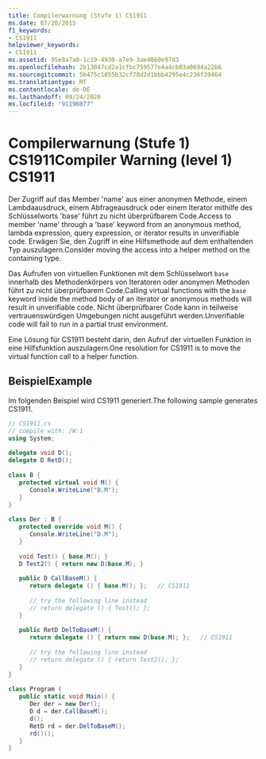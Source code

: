 ```yaml
---
title: Compilerwarnung (Stufe 1) CS1911
ms.date: 07/20/2015
f1_keywords:
- CS1911
helpviewer_keywords:
- CS1911
ms.assetid: 95e8a7a0-1c19-4930-a7e9-3ae4060e97d3
ms.openlocfilehash: 2b13047cd2a1cfbc759577e4a4cb03a0694a22b6
ms.sourcegitcommit: 5b475c1855b32cf78d2d1bbb4295e4c236f39464
ms.translationtype: MT
ms.contentlocale: de-DE
ms.lasthandoff: 09/24/2020
ms.locfileid: "91190877"
---
```

# <a name="compiler-warning-level-1-cs1911"></a><span data-ttu-id="a1363-102">Compilerwarnung (Stufe 1) CS1911</span><span class="sxs-lookup"><span data-stu-id="a1363-102">Compiler Warning (level 1) CS1911</span></span>

<span data-ttu-id="a1363-103">Der Zugriff auf das Member 'name' aus einer anonymen Methode, einem Lambdaausdruck, einem Abfrageausdruck oder einem Iterator mithilfe des Schlüsselworts 'base' führt zu nicht überprüfbarem Code.</span><span class="sxs-lookup"><span data-stu-id="a1363-103">Access to member 'name' through a 'base' keyword from an anonymous method, lambda expression, query expression, or iterator results in unverifiable code.</span></span> <span data-ttu-id="a1363-104">Erwägen Sie, den Zugriff in eine Hilfsmethode auf dem enthaltenden Typ auszulagern.</span><span class="sxs-lookup"><span data-stu-id="a1363-104">Consider moving the access into a helper method on the containing type.</span></span>  
  
 <span data-ttu-id="a1363-105">Das Aufrufen von virtuellen Funktionen mit dem Schlüsselwort `base` innerhalb des Methodenkörpers von Iteratoren oder anonymen Methoden führt zu nicht überprüfbarem Code.</span><span class="sxs-lookup"><span data-stu-id="a1363-105">Calling virtual functions with the `base` keyword inside the method body of an iterator or anonymous methods will result in unverifiable code.</span></span> <span data-ttu-id="a1363-106">Nicht überprüfbarer Code kann in teilweise vertrauenswürdigen Umgebungen nicht ausgeführt werden.</span><span class="sxs-lookup"><span data-stu-id="a1363-106">Unverifiable code will fail to run in a partial trust environment.</span></span>  
  
 <span data-ttu-id="a1363-107">Eine Lösung für CS1911 besteht darin, den Aufruf der virtuellen Funktion in eine Hilfsfunktion auszulagern.</span><span class="sxs-lookup"><span data-stu-id="a1363-107">One resolution for CS1911 is to move the virtual function call to a helper function.</span></span>  
  
## <a name="example"></a><span data-ttu-id="a1363-108">Beispiel</span><span class="sxs-lookup"><span data-stu-id="a1363-108">Example</span></span>  

 <span data-ttu-id="a1363-109">Im folgenden Beispiel wird CS1911 generiert.</span><span class="sxs-lookup"><span data-stu-id="a1363-109">The following sample generates CS1911.</span></span>  
  
```csharp  
// CS1911.cs  
// compile with: /W:1  
using System;  
  
delegate void D();  
delegate D RetD();  
  
class B {  
   protected virtual void M() {  
      Console.WriteLine("B.M");  
   }  
}  
  
class Der : B {  
   protected override void M() {  
      Console.WriteLine("D.M");  
   }  
  
   void Test() { base.M(); }  
   D Test2() { return new D(base.M); }  
  
   public D CallBaseM() {  
      return delegate () { base.M(); };   // CS1911  
  
      // try the following line instead  
      // return delegate () { Test(); };  
   }  
  
   public RetD DelToBaseM() {  
      return delegate () { return new D(base.M); };   // CS1911  
  
      // try the following line instead  
      // return delegate () { return Test2(); };  
   }  
}  
  
class Program {  
   public static void Main() {  
      Der der = new Der();  
      D d = der.CallBaseM();  
      d();  
      RetD rd = der.DelToBaseM();  
      rd()();  
   }  
}  
```
